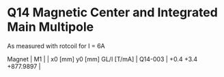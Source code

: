 Q14 Magnetic Center and Integrated Main Multipole
=================================================

As measured with rotcoil for I =   6A

Magnet  |             M1               |
        | x0 [mm]  y0 [mm] GL/I [T/mA] |
Q14-003 |    +0.4     +3.4  +877.9897  |
